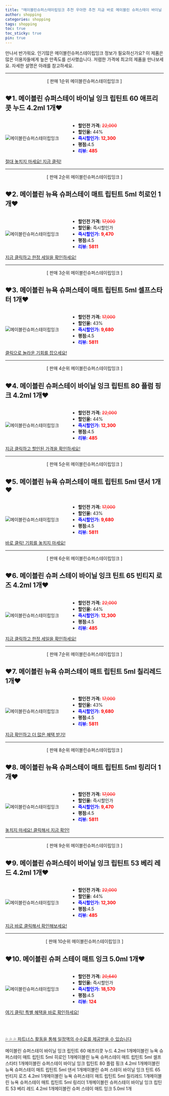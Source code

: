 ```yaml
---
title: "메이블린슈퍼스테이립잉크 추천 우아한 추천 지금 바로 메이블린 슈퍼스테이 바이닐 잉크 립틴트"
author: shopping
categories: shopping
tags: shopping
toc: true
toc_sticky: true
pin: true
---
```

만나서 반가워요. 인기많은 메이블린슈퍼스테이립잉크 정보가 필요하신가요?  이 제품은 많은 이용자들에게 높은 만족도를 선사했습니다. 저렴한 가격에 최고의 제품을 만나보세요. 자세한 설명은 아래를 참고하세요.

---
<p class="toplist" style="margin: 0 auto; display: block; width: fit-content;">[ 판매 1순위 메이블린슈퍼스테이립잉크 ]</p>

<h2><strong>❤️1. 메이블린 슈퍼스테이 바이닐 잉크 립틴트 60 애프리콧 누드 4.2ml 1개❤️</strong></h2>

<div style="display: flex; align-items: center;">
    <div style="flex: 0.4;">
        <img src="https://thumbnail9.coupangcdn.com/thumbnails/remote/230x230ex/image/retail/images/1076606467187799-0a0e18ef-0656-418a-a3eb-30a1b0e49f8f.png" alt="메이블린슈퍼스테이립잉크" style="max-width: 100%;">
    </div>
    <div style="flex: 0.6; margin-left: 10px;">
        <ul>
            <li><strong>할인전 가격:</strong> <del style="color: red;">22,000</del></li>
            <li><strong>할인율:</strong> 44%</li>
            <li><span style='color:blue'><strong>즉시할인가:</strong></span> <span style='color:red'><strong>12,300</strong></span></li>
            <li><strong>평점:</strong>4.5</li>
            <li><span style='color:blue'><strong>리뷰:</strong></span> <span style='color:red'><strong>485</strong></span></li>
        </ul>
    </div>
</div>
<div class="center">
    <a href="https://selin100587001.github.io?lptag=AF9450613&subid=githubio&pageKey=7504104646&traceid=V0-153&itemId=19648819302&vendorItemId=86940841538" class="myButton">
        절대 놓치지 마세요! 지금 클릭!
    </a>
</div>


---
<p class="toplist" style="margin: 0 auto; display: block; width: fit-content;">[ 판매 2순위 메이블린슈퍼스테이립잉크 ]</p>

<h2><strong>❤️2. 메이블린 뉴욕 슈퍼스테이 매트 립틴트 5ml 히로인 1개❤️</strong></h2>

<div style="display: flex; align-items: center;">
    <div style="flex: 0.4;">
        <img src="https://thumbnail10.coupangcdn.com/thumbnails/remote/230x230ex/image/retail/images/2018/05/11/13/4/a6e99cb2-a474-4387-99a5-ca0b37a84c66.jpg" alt="메이블린슈퍼스테이립잉크" style="max-width: 100%;">
    </div>
    <div style="flex: 0.6; margin-left: 10px;">
        <ul>
            <li><strong>할인전 가격:</strong> <del style="color: red;">17,000</del></li>
            <li><strong>할인율:</strong> 즉시할인가</li>
            <li><span style='color:blue'><strong>즉시할인가:</strong></span> <span style='color:red'><strong>9,470</strong></span></li>
            <li><strong>평점:</strong>4.5</li>
            <li><span style='color:blue'><strong>리뷰:</strong></span> <span style='color:red'><strong>5811</strong></span></li>
        </ul>
    </div>
</div>
<div class="center">
    <a href="https://selin100587001.github.io?lptag=AF9450613&subid=githubio&pageKey=91519801&traceid=V0-153&itemId=284730404&vendorItemId=5150843687" class="myButton">
        지금 클릭하고 한정 세일을 확인하세요!
    </a>
</div>


---
<p class="toplist" style="margin: 0 auto; display: block; width: fit-content;">[ 판매 3순위 메이블린슈퍼스테이립잉크 ]</p>

<h2><strong>❤️3. 메이블린 뉴욕 슈퍼스테이 매트 립틴트 5ml 셀프스타터 1개❤️</strong></h2>

<div style="display: flex; align-items: center;">
    <div style="flex: 0.4;">
        <img src="https://thumbnail9.coupangcdn.com/thumbnails/remote/230x230ex/image/retail/images/92963282896299-33751332-9ae9-4d95-a723-c3888b7ae62a.jpg" alt="메이블린슈퍼스테이립잉크" style="max-width: 100%;">
    </div>
    <div style="flex: 0.6; margin-left: 10px;">
        <ul>
            <li><strong>할인전 가격:</strong> <del style="color: red;">17,000</del></li>
            <li><strong>할인율:</strong> 43%</li>
            <li><span style='color:blue'><strong>즉시할인가:</strong></span> <span style='color:red'><strong>9,680</strong></span></li>
            <li><strong>평점:</strong>4.5</li>
            <li><span style='color:blue'><strong>리뷰:</strong></span> <span style='color:red'><strong>5811</strong></span></li>
        </ul>
    </div>
</div>
<div class="center">
    <a href="https://selin100587001.github.io?lptag=AF9450613&subid=githubio&pageKey=91519801&traceid=V0-153&itemId=607238944&vendorItemId=4592705296" class="myButton">
        클릭으로 놀라운 기회를 잡으세요!
    </a>
</div>


---
<p class="toplist" style="margin: 0 auto; display: block; width: fit-content;">[ 판매 4순위 메이블린슈퍼스테이립잉크 ]</p>

<h2><strong>❤️4. 메이블린 슈퍼스테이 바이닐 잉크 립틴트 80 플럼 핑크 4.2ml 1개❤️</strong></h2>

<div style="display: flex; align-items: center;">
    <div style="flex: 0.4;">
        <img src="https://thumbnail10.coupangcdn.com/thumbnails/remote/230x230ex/image/retail/images/1073627587802512-18f6ea35-2337-4799-b296-4873a44b948a.jpg" alt="메이블린슈퍼스테이립잉크" style="max-width: 100%;">
    </div>
    <div style="flex: 0.6; margin-left: 10px;">
        <ul>
            <li><strong>할인전 가격:</strong> <del style="color: red;">22,000</del></li>
            <li><strong>할인율:</strong> 44%</li>
            <li><span style='color:blue'><strong>즉시할인가:</strong></span> <span style='color:red'><strong>12,300</strong></span></li>
            <li><strong>평점:</strong>4.5</li>
            <li><span style='color:blue'><strong>리뷰:</strong></span> <span style='color:red'><strong>485</strong></span></li>
        </ul>
    </div>
</div>
<div class="center">
    <a href="https://selin100587001.github.io?lptag=AF9450613&subid=githubio&pageKey=7504104646&traceid=V0-153&itemId=19648819317&vendorItemId=86940235675" class="myButton">
        지금 클릭하고 할인된 가격을 확인하세요!
    </a>
</div>


---
<p class="toplist" style="margin: 0 auto; display: block; width: fit-content;">[ 판매 5순위 메이블린슈퍼스테이립잉크 ]</p>

<h2><strong>❤️5. 메이블린 뉴욕 슈퍼스테이 매트 립틴트 5ml 댄서 1개❤️</strong></h2>

<div style="display: flex; align-items: center;">
    <div style="flex: 0.4;">
        <img src="https://thumbnail9.coupangcdn.com/thumbnails/remote/230x230ex/image/retail/images/7446525765297114-7946e08d-cf2c-4429-bd61-d382b9358351.jpg" alt="메이블린슈퍼스테이립잉크" style="max-width: 100%;">
    </div>
    <div style="flex: 0.6; margin-left: 10px;">
        <ul>
            <li><strong>할인전 가격:</strong> <del style="color: red;">17,000</del></li>
            <li><strong>할인율:</strong> 43%</li>
            <li><span style='color:blue'><strong>즉시할인가:</strong></span> <span style='color:red'><strong>9,680</strong></span></li>
            <li><strong>평점:</strong>4.5</li>
            <li><span style='color:blue'><strong>리뷰:</strong></span> <span style='color:red'><strong>5811</strong></span></li>
        </ul>
    </div>
</div>
<div class="center">
    <a href="https://selin100587001.github.io?lptag=AF9450613&subid=githubio&pageKey=91519801&traceid=V0-153&itemId=497401405&vendorItemId=4265158637" class="myButton">
        바로 클릭! 기회를 놓치지 마세요!
    </a>
</div>


---
<p class="toplist" style="margin: 0 auto; display: block; width: fit-content;">[ 판매 6순위 메이블린슈퍼스테이립잉크 ]</p>

<h2><strong>❤️6. 메이블린 슈퍼 스테이 바이닐 잉크 틴트 65 빈티지 로즈 4.2ml 1개❤️</strong></h2>

<div style="display: flex; align-items: center;">
    <div style="flex: 0.4;">
        <img src="https://thumbnail8.coupangcdn.com/thumbnails/remote/230x230ex/image/retail/images/104398063626800-0b3c3105-c317-44cf-b238-66a06e6075c9.png" alt="메이블린슈퍼스테이립잉크" style="max-width: 100%;">
    </div>
    <div style="flex: 0.6; margin-left: 10px;">
        <ul>
            <li><strong>할인전 가격:</strong> <del style="color: red;">22,000</del></li>
            <li><strong>할인율:</strong> 44%</li>
            <li><span style='color:blue'><strong>즉시할인가:</strong></span> <span style='color:red'><strong>12,300</strong></span></li>
            <li><strong>평점:</strong>4.5</li>
            <li><span style='color:blue'><strong>리뷰:</strong></span> <span style='color:red'><strong>485</strong></span></li>
        </ul>
    </div>
</div>
<div class="center">
    <a href="https://selin100587001.github.io?lptag=AF9450613&subid=githubio&pageKey=7504104646&traceid=V0-153&itemId=19648819294&vendorItemId=86940804371" class="myButton">
        지금 클릭하고 한정 세일을 확인하세요!
    </a>
</div>


---
<p class="toplist" style="margin: 0 auto; display: block; width: fit-content;">[ 판매 7순위 메이블린슈퍼스테이립잉크 ]</p>

<h2><strong>❤️7. 메이블린 뉴욕 슈퍼스테이 매트 립틴트 5ml 칠리레드 1개❤️</strong></h2>

<div style="display: flex; align-items: center;">
    <div style="flex: 0.4;">
        <img src="https://thumbnail8.coupangcdn.com/thumbnails/remote/230x230ex/image/retail/images/1042240915779806-5f4751ff-280b-4608-8774-b712567553b1.jpg" alt="메이블린슈퍼스테이립잉크" style="max-width: 100%;">
    </div>
    <div style="flex: 0.6; margin-left: 10px;">
        <ul>
            <li><strong>할인전 가격:</strong> <del style="color: red;">17,000</del></li>
            <li><strong>할인율:</strong> 43%</li>
            <li><span style='color:blue'><strong>즉시할인가:</strong></span> <span style='color:red'><strong>9,680</strong></span></li>
            <li><strong>평점:</strong>4.5</li>
            <li><span style='color:blue'><strong>리뷰:</strong></span> <span style='color:red'><strong>5811</strong></span></li>
        </ul>
    </div>
</div>
<div class="center">
    <a href="https://selin100587001.github.io?lptag=AF9450613&subid=githubio&pageKey=91519801&traceid=V0-153&itemId=3496814058&vendorItemId=71483040273" class="myButton">
        지금 확인하고 더 많은 혜택 받기!
    </a>
</div>


---
<p class="toplist" style="margin: 0 auto; display: block; width: fit-content;">[ 판매 8순위 메이블린슈퍼스테이립잉크 ]</p>

<h2><strong>❤️8. 메이블린 뉴욕 슈퍼스테이 매트 립틴트 5ml 링리더 1개❤️</strong></h2>

<div style="display: flex; align-items: center;">
    <div style="flex: 0.4;">
        <img src="https://thumbnail10.coupangcdn.com/thumbnails/remote/230x230ex/image/vendor_inventory/7aa5/c2166a5e0d7b0ef90a0916eb8256aa71456696cb68ea8dedd933ddbe8c7e.jpg" alt="메이블린슈퍼스테이립잉크" style="max-width: 100%;">
    </div>
    <div style="flex: 0.6; margin-left: 10px;">
        <ul>
            <li><strong>할인전 가격:</strong> <del style="color: red;">17,000</del></li>
            <li><strong>할인율:</strong> 즉시할인가</li>
            <li><span style='color:blue'><strong>즉시할인가:</strong></span> <span style='color:red'><strong>9,470</strong></span></li>
            <li><strong>평점:</strong>4.5</li>
            <li><span style='color:blue'><strong>리뷰:</strong></span> <span style='color:red'><strong>5811</strong></span></li>
        </ul>
    </div>
</div>
<div class="center">
    <a href="https://selin100587001.github.io?lptag=AF9450613&subid=githubio&pageKey=91519801&traceid=V0-153&itemId=2350034338&vendorItemId=70605990656" class="myButton">
        놓치지 마세요! 클릭해서 지금 확인!
    </a>
</div>


---
<p class="toplist" style="margin: 0 auto; display: block; width: fit-content;">[ 판매 9순위 메이블린슈퍼스테이립잉크 ]</p>

<h2><strong>❤️9. 메이블린 슈퍼스테이 바이닐 잉크 립틴트 53 베리 레드 4.2ml 1개❤️</strong></h2>

<div style="display: flex; align-items: center;">
    <div style="flex: 0.4;">
        <img src="https://thumbnail7.coupangcdn.com/thumbnails/remote/230x230ex/image/retail/images/742179375423380-6f34ab25-7add-4108-b3de-6fe584447f70.png" alt="메이블린슈퍼스테이립잉크" style="max-width: 100%;">
    </div>
    <div style="flex: 0.6; margin-left: 10px;">
        <ul>
            <li><strong>할인전 가격:</strong> <del style="color: red;">22,000</del></li>
            <li><strong>할인율:</strong> 44%</li>
            <li><span style='color:blue'><strong>즉시할인가:</strong></span> <span style='color:red'><strong>12,300</strong></span></li>
            <li><strong>평점:</strong>4.5</li>
            <li><span style='color:blue'><strong>리뷰:</strong></span> <span style='color:red'><strong>485</strong></span></li>
        </ul>
    </div>
</div>
<div class="center">
    <a href="https://selin100587001.github.io?lptag=AF9450613&subid=githubio&pageKey=7504104646&traceid=V0-153&itemId=19648819309&vendorItemId=86940873190" class="myButton">
        지금 바로 클릭해서 확인해보세요!
    </a>
</div>


---
<p class="toplist" style="margin: 0 auto; display: block; width: fit-content;">[ 판매 10순위 메이블린슈퍼스테이립잉크 ]</p>

<h2><strong>❤️10. 메이블린 슈퍼 스테이 매트 잉크 5.0ml 1개❤️</strong></h2>

<div style="display: flex; align-items: center;">
    <div style="flex: 0.4;">
        <img src="https://thumbnail10.coupangcdn.com/thumbnails/remote/230x230ex/image/vendor_inventory/images/2019/11/21/9/3/53b88e9f-82e8-4c4d-ba26-d6b9b6580130.jpg" alt="메이블린슈퍼스테이립잉크" style="max-width: 100%;">
    </div>
    <div style="flex: 0.6; margin-left: 10px;">
        <ul>
            <li><strong>할인전 가격:</strong> <del style="color: red;">20,640</del></li>
            <li><strong>할인율:</strong> 즉시할인가</li>
            <li><span style='color:blue'><strong>즉시할인가:</strong></span> <span style='color:red'><strong>18,570</strong></span></li>
            <li><strong>평점:</strong>4.5</li>
            <li><span style='color:blue'><strong>리뷰:</strong></span> <span style='color:red'><strong>124</strong></span></li>
        </ul>
    </div>
</div>
<div class="center">
    <a href="https://selin100587001.github.io?lptag=AF9450613&subid=githubio&pageKey=7883552030&traceid=V0-153&itemId=1084568656&vendorItemId=5590103729" class="myButton">
        여기 클릭! 특별 혜택을 바로 확인하세요!
    </a>
</div>

<br><br><br>[💦 💦 💦 파트너스 활동을 통해 일정액의 수수료를 제공받을 수 있습니다](https://link.coupang.com/a/bcpT2c)<br><br>메이블린 슈퍼스테이 바이닐 잉크 립틴트 60 애프리콧 누드 4.2ml 1개메이블린 뉴욕 슈퍼스테이 매트 립틴트 5ml 히로인 1개메이블린 뉴욕 슈퍼스테이 매트 립틴트 5ml 셀프스타터 1개메이블린 슈퍼스테이 바이닐 잉크 립틴트 80 플럼 핑크 4.2ml 1개메이블린 뉴욕 슈퍼스테이 매트 립틴트 5ml 댄서 1개메이블린 슈퍼 스테이 바이닐 잉크 틴트 65 빈티지 로즈 4.2ml 1개메이블린 뉴욕 슈퍼스테이 매트 립틴트 5ml 칠리레드 1개메이블린 뉴욕 슈퍼스테이 매트 립틴트 5ml 링리더 1개메이블린 슈퍼스테이 바이닐 잉크 립틴트 53 베리 레드 4.2ml 1개메이블린 슈퍼 스테이 매트 잉크 5.0ml 1개